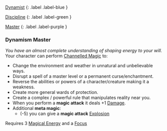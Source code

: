 
[Dynamist](Game/Character-Development#Dynamist)
{: .label .label-blue }

[Discipline](Game/Character-Development#Discipline)
{: .label .label-green }

[Master](Game/Character-Development#Master)
{: .label .label-purple }
### Dynamism Master
*You have an almost complete understanding of shaping energy to your will.*
Your character can perform [Channelled Magic](Magic#Channelled%20Magic) to:
- Change the environment and weather in unnatural and unbelievable ways.
- Disrupt a spell of a master level or a permanent curse/enchantment.
- Reverse the abilities or powers of a character/creature making it a weakness.
- Create more general wards of protection.
- Create a complex / powerful rule that manipulates reality near you.
- When you perform a **magic attack** it deals +1 [Damage](Game/Core/Weapons#Damage). 
- Additional **meta magic**:
	- (-5) you can give a **magic attack** [Explosion](Game/Core/Blocks/Explosion)

Requires 3 [Magical Energy](Magic#Magical%20Energy) and a [Focus](Game/Example-Gear#Focus)